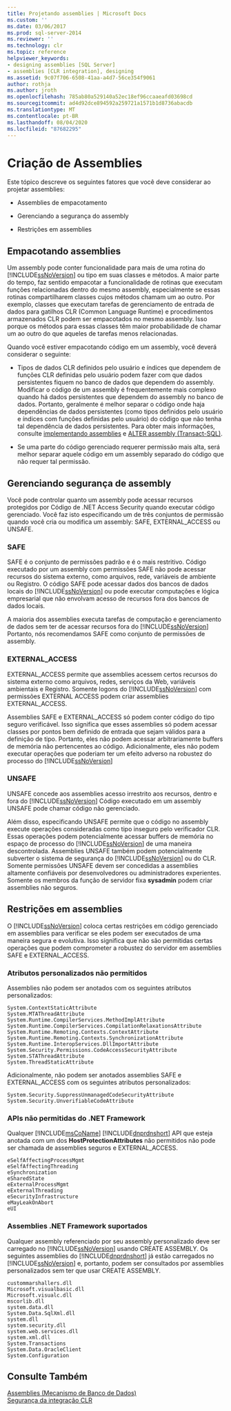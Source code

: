 ```yaml
---
title: Projetando assemblies | Microsoft Docs
ms.custom: ''
ms.date: 03/06/2017
ms.prod: sql-server-2014
ms.reviewer: ''
ms.technology: clr
ms.topic: reference
helpviewer_keywords:
- designing assemblies [SQL Server]
- assemblies [CLR integration], designing
ms.assetid: 9c07f706-6508-41aa-a4d7-56ce354f9061
author: rothja
ms.author: jroth
ms.openlocfilehash: 785ab80a529140a52ec18ef96ccaaeafd03698cd
ms.sourcegitcommit: ad4d92dce894592a259721a1571b1d8736abacdb
ms.translationtype: MT
ms.contentlocale: pt-BR
ms.lasthandoff: 08/04/2020
ms.locfileid: "87682295"
---
```

# <a name="designing-assemblies"></a>Criação de Assemblies
  Este tópico descreve os seguintes fatores que você deve considerar ao projetar assemblies:  
  
-   Assemblies de empacotamento  
  
-   Gerenciando a segurança do assembly  
  
-   Restrições em assemblies  
  
## <a name="packaging-assemblies"></a>Empacotando assemblies  
 Um assembly pode conter funcionalidade para mais de uma rotina do [!INCLUDE[ssNoVersion](../../../includes/ssnoversion-md.md)] ou tipo em suas classes e métodos. A maior parte do tempo, faz sentido empacotar a funcionalidade de rotinas que executam funções relacionadas dentro do mesmo assembly, especialmente se essas rotinas compartilharem classes cujos métodos chamam um ao outro. Por exemplo, classes que executam tarefas de gerenciamento de entrada de dados para gatilhos CLR (Common Language Runtime) e procedimentos armazenados CLR podem ser empacotados no mesmo assembly. Isso porque os métodos para essas classes têm maior probabilidade de chamar um ao outro do que aqueles de tarefas menos relacionadas.  
  
 Quando você estiver empacotando código em um assembly, você deverá considerar o seguinte:  
  
-   Tipos de dados CLR definidos pelo usuário e índices que dependem de funções CLR definidas pelo usuário podem fazer com que dados persistentes fiquem no banco de dados que dependem do assembly. Modificar o código de um assembly é frequentemente mais complexo quando há dados persistentes que dependem do assembly no banco de dados. Portanto, geralmente é melhor separar o código onde haja dependências de dados persistentes (como tipos definidos pelo usuário e índices com funções definidas pelo usuário) do código que não tenha tal dependência de dados persistentes. Para obter mais informações, consulte [implementando assemblies](assemblies-implementing.md) e [ALTER assembly &#40;Transact-SQL&#41;](/sql/t-sql/statements/alter-assembly-transact-sql).  
  
-   Se uma parte do código gerenciado requerer permissão mais alta, será melhor separar aquele código em um assembly separado do código que não requer tal permissão.  
  
## <a name="managing-assembly-security"></a>Gerenciando segurança de assembly  
 Você pode controlar quanto um assembly pode acessar recursos protegidos por Código de .NET Access Security quando executar código gerenciado. Você faz isto especificando um de três conjuntos de permissão quando você cria ou modifica um assembly: SAFE, EXTERNAL_ACCESS ou UNSAFE.  
  
### <a name="safe"></a>SAFE  
 SAFE é o conjunto de permissões padrão e é o mais restritivo. Código executado por um assembly com permissões SAFE não pode acessar recursos do sistema externo, como arquivos, rede, variáveis de ambiente ou Registro. O código SAFE pode acessar dados dos bancos de dados locais do [!INCLUDE[ssNoVersion](../../../includes/ssnoversion-md.md)] ou pode executar computações e lógica empresarial que não envolvam acesso de recursos fora dos bancos de dados locais.  
  
 A maioria dos assemblies executa tarefas de computação e gerenciamento de dados sem ter de acessar recursos fora do [!INCLUDE[ssNoVersion](../../../includes/ssnoversion-md.md)] Portanto, nós recomendamos SAFE como conjunto de permissões de assembly.  
  
### <a name="external_access"></a>EXTERNAL_ACCESS  
 EXTERNAL_ACCESS permite que assemblies acessem certos recursos do sistema externo como arquivos, redes, serviços da Web, variáveis ambientais e Registro. Somente logons do [!INCLUDE[ssNoVersion](../../../includes/ssnoversion-md.md)] com permissões EXTERNAL ACCESS podem criar assemblies EXTERNAL_ACCESS.  
  
 Assemblies SAFE e EXTERNAL_ACCESS só podem conter código do tipo seguro verificável. Isso significa que esses assemblies só podem acessar classes por pontos bem definido de entrada que sejam válidos para a definição de tipo. Portanto, eles não podem acessar arbitrariamente buffers de memória não pertencentes ao código. Adicionalmente, eles não podem executar operações que poderiam ter um efeito adverso na robustez do processo do [!INCLUDE[ssNoVersion](../../../includes/ssnoversion-md.md)]  
  
### <a name="unsafe"></a>UNSAFE  
 UNSAFE concede aos assemblies acesso irrestrito aos recursos, dentro e fora do [!INCLUDE[ssNoVersion](../../../includes/ssnoversion-md.md)] Código executado em um assembly UNSAFE pode chamar código não gerenciado.  
  
 Além disso, especificando UNSAFE permite que o código no assembly execute operações consideradas como tipo inseguro pelo verificador CLR. Essas operações podem potencialmente acessar buffers de memória no espaço de processo do [!INCLUDE[ssNoVersion](../../../includes/ssnoversion-md.md)] de uma maneira descontrolada. Assemblies UNSAFE também podem potencialmente subverter o sistema de segurança do [!INCLUDE[ssNoVersion](../../../includes/ssnoversion-md.md)] ou do CLR. Somente permissões UNSAFE devem ser concedidas a assemblies altamente confiáveis por desenvolvedores ou administradores experientes. Somente os membros da função de servidor fixa **sysadmin** podem criar assemblies não seguros.  
  
## <a name="restrictions-on-assemblies"></a>Restrições em assemblies  
 O [!INCLUDE[ssNoVersion](../../../includes/ssnoversion-md.md)] coloca certas restrições em código gerenciado em assemblies para verificar se eles podem ser executados de uma maneira segura e evolutiva. Isso significa que não são permitidas certas operações que podem comprometer a robustez do servidor em assemblies SAFE e EXTERNAL_ACCESS.  
  
### <a name="disallowed-custom-attributes"></a>Atributos personalizados não permitidos  
 Assemblies não podem ser anotados com os seguintes atributos personalizados:  
  
```  
System.ContextStaticAttribute  
System.MTAThreadAttribute  
System.Runtime.CompilerServices.MethodImplAttribute  
System.Runtime.CompilerServices.CompilationRelaxationsAttribute  
System.Runtime.Remoting.Contexts.ContextAttribute  
System.Runtime.Remoting.Contexts.SynchronizationAttribute  
System.Runtime.InteropServices.DllImportAttribute   
System.Security.Permissions.CodeAccessSecurityAttribute  
System.STAThreadAttribute  
System.ThreadStaticAttribute  
```  
  
 Adicionalmente, não podem ser anotados assemblies SAFE e EXTERNAL_ACCESS com os seguintes atributos personalizados:  
  
```  
System.Security.SuppressUnmanagedCodeSecurityAttribute  
System.Security.UnverifiableCodeAttribute  
```  
  
### <a name="disallowed-net-framework-apis"></a>APIs não permitidas do .NET Framework  
 Qualquer [!INCLUDE[msCoName](../../../includes/msconame-md.md)] [!INCLUDE[dnprdnshort](../../../includes/dnprdnshort-md.md)] API que esteja anotada com um dos **HostProtectionAttributes** não permitidos não pode ser chamada de assemblies seguros e EXTERNAL_ACCESS.  
  
```  
eSelfAffectingProcessMgmt  
eSelfAffectingThreading  
eSynchronization  
eSharedState   
eExternalProcessMgmt  
eExternalThreading  
eSecurityInfrastructure  
eMayLeakOnAbort  
eUI  
```  
  
### <a name="supported-net-framework-assemblies"></a>Assemblies .NET Framework suportados  
 Qualquer assembly referenciado por seu assembly personalizado deve ser carregado no [!INCLUDE[ssNoVersion](../../../includes/ssnoversion-md.md)] usando CREATE ASSEMBLY. Os seguintes assemblies do [!INCLUDE[dnprdnshort](../../../includes/dnprdnshort-md.md)] já estão carregados no [!INCLUDE[ssNoVersion](../../../includes/ssnoversion-md.md)] e, portanto, podem ser consultados por assemblies personalizados sem ter que usar CREATE ASSEMBLY.  
  
```  
custommarshallers.dll  
Microsoft.visualbasic.dll  
Microsoft.visualc.dll  
mscorlib.dll  
system.data.dll  
System.Data.SqlXml.dll  
system.dll  
system.security.dll  
system.web.services.dll  
system.xml.dll  
System.Transactions  
System.Data.OracleClient  
System.Configuration  
```  
  
## <a name="see-also"></a>Consulte Também  
 [Assemblies &#40;Mecanismo de Banco de Dados&#41;](../../relational-databases/clr-integration/assemblies-database-engine.md)   
 [Segurança da integração CLR](security/clr-integration-security.md)  
  
  
